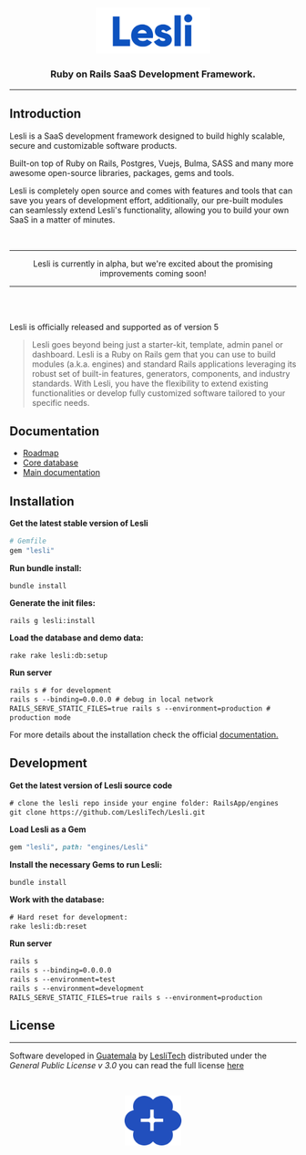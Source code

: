 <p align="center">
    <img width="200" alt="Lesli logo" src="./app/assets/images/lesli/brand/app-logo.svg" />
</p>

<h3 align="center">Ruby on Rails SaaS Development Framework.</h3>

<hr/>

## Introduction 

Lesli is a SaaS development framework designed to build highly scalable, secure and customizable software products.

Built-on top of Ruby on Rails, Postgres, Vuejs, Bulma, SASS and many more awesome open-source libraries, packages, gems and tools.

Lesli is completely open source and comes with features and tools that can save you years of development effort, additionally, our pre-built modules can seamlessly extend Lesli's functionality, allowing you to build your own SaaS in a matter of minutes.

<br />
<hr />
<p align="center">
Lesli is currently in alpha, but we're excited about the promising improvements coming soon!
</p>
<hr />
<br />
<br />

Lesli is officially released and supported as of version 5

> Lesli goes beyond being just a starter-kit, template, admin panel or dashboard. Lesli is a Ruby on Rails gem that you can use to build modules (a.k.a. engines) and standard Rails applications leveraging its robust set of built-in features, generators, components, and industry standards. With Lesli, you have the flexibility to extend existing functionalities or develop fully customized software tailored to your specific needs.


## Documentation
* [Roadmap](./docs/roadmap.md)
* [Core database](./docs/database.md)
* [Main documentation](https://www.lesli.dev/documentation/)


## Installation

__Get the latest stable version of Lesli__

```ruby
# Gemfile
gem "lesli"
```

__Run bundle install:__

```shell
bundle install
```

__Generate the init files:__

```shell
rails g lesli:install
```

__Load the database and demo data:__

```shell
rake rake lesli:db:setup
```

__Run server__
```shell
rails s # for development
rails s --binding=0.0.0.0 # debug in local network
RAILS_SERVE_STATIC_FILES=true rails s --environment=production # production mode
```

For more details about the installation check the official [documentation.](https://www.lesli.dev/documentation)



## Development 

__Get the latest version of Lesli source code__

```shell
# clone the lesli repo inside your engine folder: RailsApp/engines
git clone https://github.com/LesliTech/Lesli.git
```

__Load Lesli as a Gem__
```ruby
gem "lesli", path: "engines/Lesli"
```

__Install the necessary Gems to run Lesli:__

```shell
bundle install
```

__Work with the database:__

```shell
# Hard reset for development:
rake lesli:db:reset 
```

__Run server__
```shell
rails s 
rails s --binding=0.0.0.0
rails s --environment=test
rails s --environment=development
RAILS_SERVE_STATIC_FILES=true rails s --environment=production 
```


## License  
------
Software developed in [Guatemala](http://visitguatemala.com/) by [LesliTech](https://www.lesli.tech) distributed under the *General Public License v 3.0* you can read the full license [here](http://www.gnu.org/licenses/gpl-3.0.html)

<br>

<p align="center">
    <img alt="Lesli logo" width="100" src="./app/assets/images/lesli/brand/app-icon.svg" />
</p>
